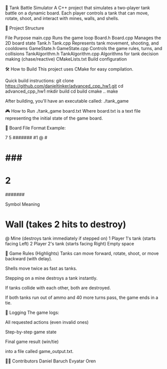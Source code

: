 🚀 Tank Battle Simulator
A C++ project that simulates a two-player tank battle on a dynamic board.
Each player controls a tank that can move, rotate, shoot, and interact with mines, walls, and shells.

📂 Project Structure

File	        Purpose
main.cpp	       Runs the game loop
Board.h            Board.cpp	Manages the 2D board state
Tank.h             Tank.cpp	Represents tank movement, shooting, and cooldowns
GameState.h        GameState.cpp	Controls the game rules, turns, and collisions
TankAlgorithm.h    TankAlgorithm.cpp	Algorithms for tank decision making (chase/reactive)
CMakeLists.txt     Build configuration

🛠️ How to Build
This project uses CMake for easy compilation.

Quick build instructions:
git clone https://github.com/danieltinker/advanced_cpp_hw1.git
cd advanced_cpp_hw1
mkdir build
cd build
cmake ..
make


After building, you'll have an executable called:
./tank_game


🎮 How to Run
./tank_game board.txt
Where board.txt is a text file representing the initial state of the game board.

🧩 Board File Format
Example:

7 5
#######
#1  @ #
# ### #
#   2 #
#######

Symbol	Meaning
#	Wall (takes 2 hits to destroy)
@	Mine (destroys tank immediately if stepped on)
1	Player 1's tank (starts facing Left)
2	Player 2's tank (starts facing Right)
Empty space


🎯 Game Rules (Highlights)
Tanks can move forward, rotate, shoot, or move backward (with delay).

Shells move twice as fast as tanks.

Stepping on a mine destroys a tank instantly.

If tanks collide with each other, both are destroyed.

If both tanks run out of ammo and 40 more turns pass, the game ends in a tie.

📝 Logging
The game logs:

All requested actions (even invalid ones)

Step-by-step game state

Final game result (win/tie)

into a file called game_output.txt.

👨‍💻 Contributors
Daniel Baruch
Evyatar Oren



